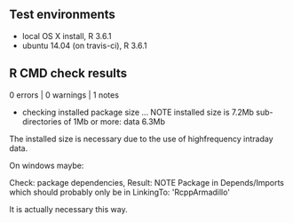 ## Test environments
* local OS X install, R 3.6.1
* ubuntu 14.04 (on travis-ci), R 3.6.1

## R CMD check results

0 errors | 0 warnings | 1 notes

* checking installed package size ... NOTE
  installed size is  7.2Mb
  sub-directories of 1Mb or more:
    data   6.3Mb
    
The installed size is necessary due to the use of highfrequency intraday data.

On windows maybe:

Check: package dependencies, Result: NOTE
  Package in Depends/Imports which should probably only be in LinkingTo: 'RcppArmadillo'

It is actually necessary this way.